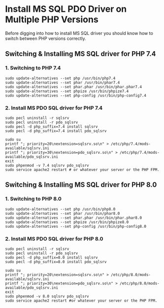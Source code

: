 # Install MS SQL PDO Driver on Multiple PHP Versions
Before digging into how to install MS SQL driver you should know how to switch between PHP versions correctly.

## Switching & Installing MS SQL driver for PHP 7.4 
### 1. Switching to PHP 7.4
```shell 
sudo update-alternatives --set php /usr/bin/php7.4
sudo update-alternatives --set phar /usr/bin/phar7.4
sudo update-alternatives --set phar.phar /usr/bin/phar.phar7.4
sudo update-alternatives --set phpize /usr/bin/phpize7.4
sudo update-alternatives --set php-config /usr/bin/php-config7.4
```
### 2. Install MS PDO SQL driver for PHP 7.4 
```shell
sudo pecl uninstall -r sqlsrv
sudo pecl uninstall -r pdo_sqlsrv
sudo pecl -d php_suffix=7.4 install sqlsrv
sudo pecl -d php_suffix=7.4 install pdo_sqlsrv
```
```shell
sudo su
printf "; priority=20\nextension=sqlsrv.so\n" > /etc/php/7.4/mods-available/sqlsrv.ini
printf "; priority=30\nextension=pdo_sqlsrv.so\n" > /etc/php/7.4/mods-available/pdo_sqlsrv.ini
exit
sudo phpenmod -v 7.4 sqlsrv pdo_sqlsrv
sudo service apache2 restart # or whatever your server or the PHP FPM. 
```
## Switching & Installing MS SQL driver for PHP 8.0
### 1. Switching to PHP 8.0
```shell
sudo update-alternatives --set php /usr/bin/php8.0
sudo update-alternatives --set phar /usr/bin/phar8.0
sudo update-alternatives --set phar.phar /usr/bin/phar.phar8.0
sudo update-alternatives --set phpize /usr/bin/phpize8.0
sudo update-alternatives --set php-config /usr/bin/php-config8.0
```

### 2. Install MS PDO SQL driver for PHP 8.0 
```shell
sudo pecl uninstall -r sqlsrv
sudo pecl uninstall -r pdo_sqlsrv
sudo pecl -d php_suffix=8.0 install sqlsrv
sudo pecl -d php_suffix=8.0 install pdo_sqlsrv
```
```shell
sudo su
printf "; priority=20\nextension=sqlsrv.so\n" > /etc/php/8.0/mods-available/sqlsrv.ini
printf "; priority=30\nextension=pdo_sqlsrv.so\n" > /etc/php/8.0/mods-available/pdo_sqlsrv.ini
exit
sudo phpenmod -v 8.0 sqlsrv pdo_sqlsrv
sudo service apache2 restart #or whatever your server or the PHP FPM. 
```
